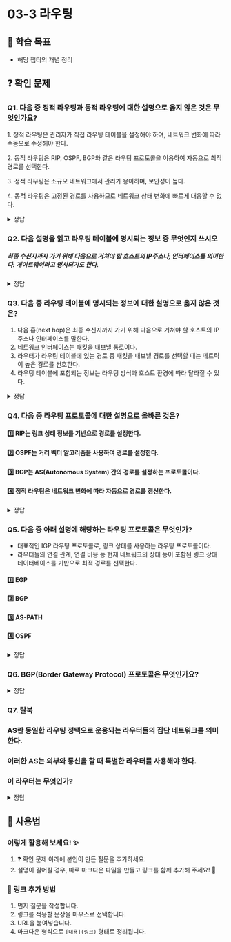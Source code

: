 # 03-3 라우팅

## 📌 학습 목표
- 해당 챕터의 개념 정리

## ❓ 확인 문제
### Q1. 다음 중 정적 라우팅과 동적 라우팅에 대한 설명으로 옳지 않은 것은 무엇인가요?

1️. 정적 라우팅은 관리자가 직접 라우팅 테이블을 설정해야 하며, 네트워크 변화에 따라 수동으로 수정해야 한다.

2️. 동적 라우팅은 RIP, OSPF, BGP와 같은 라우팅 프로토콜을 이용하여 자동으로 최적 경로를 선택한다.

3️. 정적 라우팅은 소규모 네트워크에서 관리가 용이하며, 보안성이 높다.

4️. 동적 라우팅은 고정된 경로를 사용하므로 네트워크 상태 변화에 빠르게 대응할 수 없다.

<details>
<summary>정답</summary>

- **4️. 동적 라우팅은 고정된 경로를 사용하므로 네트워크 상태 변화에 빠르게 대응할 수 없다. X**   
  - 	동적 라우팅은 네트워크 상태 변화에 따라 자동으로 최적의 경로를 갱신하므로, 빠르게 대응할 수 있습니다.

**[해설]**

- **1. 정적 라우팅은 관리자가 직접 라우팅 테이블을 설정해야 하며, 네트워크 변화에 따라 수동으로 수정해야 한다. **   
  - 정적 라우팅(Static Routing)은 관리자가 직접 경로를 설정하므로, 네트워크 변경이 있을 경우 수동으로 수정해야 합니다.

- **2. 동적 라우팅은 RIP, OSPF, BGP와 같은 라우팅 프로토콜을 이용하여 자동으로 최적 경로를 선택한다.  **   
  - 동적 라우팅(Dynamic Routing)은 라우팅 프로토콜을 사용하여 자동으로 최적의 경로를 결정하고, 변경 사항을 반영합니다.
  
- **3. 정적 라우팅은 소규모 네트워크에서 관리가 용이하며, 보안성이 높다. **
  - 정적 라우팅은 불필요한 라우팅 정보를 공유하지 않아 보안성이 높고, 소규모 네트워크에서 효율적으로 사용됩니다.
---

</details>

### Q2. 다음 설명을 읽고 라우팅 테이블에 명시되는 정보 중 무엇인지 쓰시오

##### 최종 수신지까지 가기 위해 다음으로 거쳐야 할 호스트의 IP주소나, 인터페이스를 의미한다. 게이트웨이라고 명시되기도 한다.

<details>
<summary>정답</summary>

- **다음 홉(next hop)**
---

</details>

### Q3. 다음 중 라우팅 테이블에 명시되는 정보에 대한 설명으로 옳지 않은 것은?

1. 다음 홉(next hop)은 최종 수신지까지 가기 위해 다음으로 거쳐야 할 호스트의 IP 주소나 인터페이스를 말한다.
2. 네트워크 인터페이스는 패킷을 내보낼 통로이다.
3. 라우터가 라우팅 테이블에 있는 경로 중 패킷을 내보낼 경로를 선택할 때는 메트릭이 높은 경로를 선호한다.
4. 라우팅 테이블에 포함되는 정보는 라우팅 방식과 호스트 환경에 따라 달라질 수 있다. 

<details>
<summary>정답</summary>

③ 라우터가 라우팅 테이블에 있는 경로 중 패킷을 내보낼 경로를 선택할 때는 메트릭이 높은 경로를 선호한다.

**[해설]**  
라우팅 테이블(Routing Table)은 라우터 또는 호스트가 네트워크 패킷을 올바른 목적지로 전달하기 위해 참조하는 정보 테이블이다.
라우팅 테이블에는 네트워크 주소, 넥스트 홉(Next Hop), 인터페이스, 메트릭(Metric) 등이 포함된다.
라우터는 이 정보를 활용하여 최적의 경로를 결정하고 패킷을 전송한다.

1️⃣ 다음 홉(Next Hop)은 최종 수신지까지 가기 위해 다음으로 거쳐야 할 호스트의 IP 주소나 인터페이스를 말한다. ✅ (O)
- 라우팅 경로는 목적지까지 바로 연결되는 것이 아니라, 여러 개의 중간 장치를 거쳐 이동한다.
- **다음 홉(Next Hop)**은 현재 위치에서 다음으로 패킷을 전달해야 할 라우터나 인터페이스의 주소를 의미한다.
- 목적지까지 가기 위해 필수적인 정보이므로 라우팅 테이블에 포함된다.

2️⃣ 네트워크 인터페이스는 패킷을 내보낼 통로이다. ✅ (O)
- **네트워크 인터페이스(Network Interface)**는 패킷을 전송할 **물리적인 출구(인터페이스)**를 의미한다.
- 예를 들어, 이더넷 포트(eth0), Wi-Fi(wlan0), 특정 네트워크 어댑터 등이 네트워크 인터페이스가 될 수 있다.
- 패킷이 어느 인터페이스를 통해 전송될지를 결정하는 것도 라우팅 테이블의 중요한 역할이다.

3️⃣ 라우터가 라우팅 테이블에 있는 경로 중 패킷을 내보낼 경로를 선택할 때는 메트릭이 높은 경로를 선호한다. ❌ (X) → 메트릭이 낮을수록 우선순위가 높다.
- **메트릭(Metric)**은 특정 경로의 비용(cost) 또는 우선순위(priority)를 나타내는 값이다.
- 라우팅 프로토콜(RIP, OSPF, BGP 등)은 메트릭 값을 이용하여 최적의 경로를 선택한다.
- 일반적으로 메트릭 값이 낮을수록 더 효율적인 경로이므로, 라우터는 메트릭이 낮은 경로를 우선적으로 선택한다.

4️⃣ 라우팅 테이블에 포함되는 정보는 라우팅 방식과 호스트 환경에 따라 달라질 수 있다. ✅ (O)
- 라우팅 테이블은 고정된 구조가 아니라, 라우팅 방식과 환경에 따라 다르게 구성될 수 있다.
- **정적 라우팅(Static Routing)**을 사용할 경우 관리자가 직접 경로를 지정하며,
- **동적 라우팅(Dynamic Routing)**을 사용할 경우 RIP, OSPF, BGP 등의 라우팅 프로토콜을 통해 자동으로 경로가 설정된다.
- 네트워크 환경에 따라 경로 업데이트 빈도, 라우팅 알고리즘, 포함되는 정보 등이 달라질 수 있다.

---

</details>

### Q4. 다음 중 라우팅 프로토콜에 대한 설명으로 올바른 것은?

#### 1️⃣  RIP는 링크 상태 정보를 기반으로 경로를 설정한다.

#### 2️⃣ OSPF는 거리 벡터 알고리즘을 사용하여 경로를 설정한다.

#### 3️⃣ BGP는 AS(Autonomous System) 간의 경로를 설정하는 프로토콜이다.

#### 4️⃣ 정적 라우팅은 네트워크 변화에 따라 자동으로 경로를 갱신한다.

<details>
<summary>정답</summary>

**3️⃣ BGP는 AS(Autonomous System) 간의 경로를 설정하는 프로토콜이다.**  

**[해설]**

#### 1️⃣ RIP는 ***거리 벡터 알고리즘***을 사용하여 경로를 설정한다.

#### 2️⃣ OSPF는 ***링크 상태 알고리즘***을 사용하며, 네트워크의 전체 토폴로지를 유지하며 경로를 계산한다.

#### 4️⃣ 정적 라우팅은 관리자가 직접 경로를 설정해야 하며, 네트워크 변화가 발생해도 자동으로 경로가 변경되지 않는다.

#### ※ BGP(Border Gateway Protocol)는 AS간의 라우팅을 담당하는 유일한 EGP(Exterior Gateway Protocol)로, 실제로는 AS 간의 통신을 가능하게 하는 프로토콜이다.

</details>

### Q5. 다음 중 아래 설명에 해당하는 라우팅 프로토콜은 무엇인가?
- 대표적인 IGP 라우팅 프로토콜로, 링크 상태를 사용하는 라우팅 프로토콜이다.
- 라우터들의 연결 관계, 연결 비용 등 현재 네트워크의 상태 등이 포함된 링크 상태 데이터베이스를 기반으로 최적 경로를 선택한다.

#### 1️⃣ EGP

#### 2️⃣ BGP

#### 3️⃣ AS-PATH

#### 4️⃣ OSPF

<details>
<summary>정답</summary>

#### 4️⃣ OSPF
- OSPF는 링크 상태 라우팅 프로토콜로, 링크 상태 데이터베이스를 기반으로 현재 네트워크 구성을 그려 최적 경로를 선택합니다.
- 링크 상태 데이터베이스에는 라우터들의 연결 관계, 연결 비용 등의 데이터를 활용한 현재 네트워크의 상태가 그래프의 형태로 저장됩니다.

---

</details>


### **Q6. BGP(Border Gateway Protocol) 프로토콜은 무엇인가요?**  

<details>  
<summary> 정답 </summary>  

#### **BGP(Border Gateway Protocol)란?**  

- BGP는 인터넷 상에서 자율 시스템(AS, Autonomous System) 간의 최적 경로를 결정하는 **동적 라우팅 프로토콜** 
- ISP 및 대규모 네트워크에서 사용되며, **라우팅 정보를 교환** 하고 **인터넷 트래픽을 관리**하는 핵심 프로토콜
- BGP는 최적의 경로를 자동으로 선택할 뿐만 아니라, 비용, 정책, 보안 설정 등을 고려한 **정책 기반 라우팅** 을 수행
- 네트워크 장애 발생 시 대체 경로를 선택하여 인터넷 연결을 유지할 수 있습니다.

---

#### **BGP 설정 오류 사례**
- **2021년 10월 25일 KT 네트워크 장애 사건**
- **BGP 설정 오류**로 인해 잘못된 경로 정보가 인터넷에 전파되면서 **KT의 전국적인 인터넷 장애**가 발생함.  
- 일반적으로 BGP는 네트워크 경로를 동적으로 설정하지만, **잘못된 설정이 전파되면 대규모 서비스 장애로 이어질 위험이 있음**.  
- KT 사건에서는 **잘못된 BGP 경로가 ISP 네트워크 전반으로 확산**되면서 **인터넷 서비스 중단**을 초래함.  

#### **BGP 설정 오류를 방지하기 위한 보완 방안**  
- **BGP RPKI(Resource Public Key Infrastructure) 적용**  
  - BGP 경로를 검증하여 신뢰할 수 있는 경로만 사용하도록 보안성을 강화할 수 있음.  
- **BGP 설정 변경 시 사전 검증**  
  - 시뮬레이션 환경에서 BGP 설정을 검증한 후 적용하여 **잘못된 경로가 전파되는 것을 방지**.  
- **라우팅 필터링 및 정책 강화**  
  - 허용된 네트워크 경로만 전파되도록 **BGP 필터링 정책을 적용**하여 오류를 최소화함.  
- **자동화된 네트워크 모니터링 도입**  
  - BGP 라우팅 경로를 실시간 감시하고 **비정상적인 경로 변경이 감지되면 자동으로 차단하는 시스템을 구축**.  

---

- BGP는 전 세계 인터넷을 연결하는 핵심 프로토콜로, **네트워크 장애 시** 자동으로 최적의 경로를 선택하여 **인터넷 연결을 유지**할 수 있는 강력한 기능을 제공합니다. 하지만, 설정 오류가 발생하면 광범위한 네트워크 장애로 이어질 수 있으므로 **보안 강화 및 모니터링 시스템**이 필수적입니다.

</details>


### Q7. 탈북
### AS란 동일한 라우팅 정택으로 운용되는 라우터들의 집단 네트워크를 의미한다.
### 이러한 AS는 외부와 통신을 할 때 특별한 라우터를 사용해야 한다.
### 이 라우터는 무엇인가?


<details>
<summary>정답</summary>

####  AS경계 라우터(ASBR; Autonomous System Boundary Router)

🎯 ASBR의 핵심 역할
✅ 외부 네트워크와 내부 네트워크 연결
✅ 다른 AS에서 받은 경로 정보를 내부 라우팅 프로토콜로 배포
✅ 내부 네트워크 정보를 외부로 내보내는 역할

🎮 어디에서 쓰일까?
보통 OSPF(Open Shortest Path First) 같은 내부 라우팅 프로토콜에서, 외부 라우팅 정보를 가져오는 역할을 합니다.

OSPF에서는 ASBR이 Type 5 LSA(External LSA)를 생성해서 외부 경로를 내부에 전파해요!
BGP(Border Gateway Protocol)과 OSPF가 함께 사용되는 네트워크에서 필수적으로 등장합니다.

🔥 즉, ASBR 없으면 내부망이 외부와 소통 못 해요!
진짜 ASBR은 네트워크 세계의 국경 수비대, 아니면 대사관 같은 존재라고 보면 됩니다! 출처 -GPT



---

</details>

## 📝 사용법  
### 이렇게 활용해 보세요! ✨  
1. ❓ 확인 문제 아래에 본인이 만든 질문을 추가하세요.  
2. 설명이 길어질 경우, 따로 마크다운 파일을 만들고 링크를 함께 추가해 주세요! 🔗  

### 🔗 링크 추가 방법  
1. 먼저 질문을 작성합니다.  
2. 링크를 적용할 문장을 마우스로 선택합니다.  
3. URL을 붙여넣습니다.  
4. 마크다운 형식으로 `[내용](링크)` 형태로 정리됩니다.  
